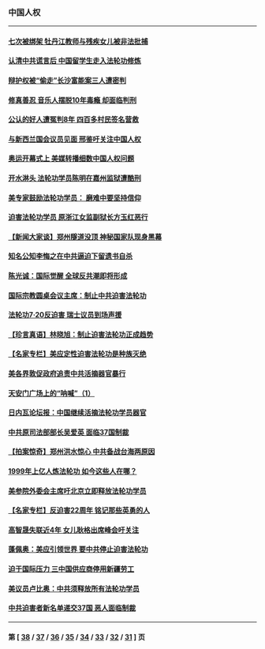 ### 中国人权
---
#### [七次被绑架 牡丹江教师与残疾女儿被非法批捕](../../pages/ncid278/n13113415.md) 
#### [认清中共谎言后 中国留学生走入法轮功修炼](../../pages/ncid278/n13112948.md) 
#### [辩护权被“偷走”长沙富能案三人遭密判](../../pages/ncid278/n13112708.md) 
#### [修真善忍 音乐人摆脱10年毒瘾 却面临判刑](../../pages/ncid278/n13110899.md) 
#### [公认的好人遭冤判8年 四百多村民签名营救](../../pages/ncid278/n13110666.md) 
#### [与新西兰国会议员见面 邢鉴吁关注中国人权](../../pages/ncid278/n13111880.md) 
#### [奥运开幕式上 美媒转播细数中国人权问题](../../pages/ncid278/n13110844.md) 
#### [开水淋头 法轮功学员陈明在嘉州监狱遭酷刑](../../pages/ncid278/n13110233.md) 
#### [美专家鼓励法轮功学员： 磨难中要坚持信仰](../../pages/ncid278/n13108359.md) 
#### [迫害法轮功学员 原浙江女监副狱长方玉红恶行](../../pages/ncid278/n13104344.md) 
#### [【新闻大家谈】郑州隧道没顶 神秘国家队现身黑幕](../../pages/ncid278/n13110022.md) 
#### [知名公知李悔之在中共逼迫下留遗书自杀](../../pages/ncid278/n13109854.md) 
#### [陈光诚：国际觉醒 全球反共潮即将形成](../../pages/ncid278/n13108247.md) 
#### [国际宗教圆桌会议主席：制止中共迫害法轮功](../../pages/ncid278/n13108177.md) 
#### [法轮功7·20反迫害 瑞士议员到场声援](../../pages/ncid278/n13107072.md) 
#### [【珍言真语】林晓旭：制止迫害法轮功正成趋势](../../pages/ncid278/n13107111.md) 
#### [【名家专栏】美应定性迫害法轮功是种族灭绝](../../pages/ncid278/n13107255.md) 
#### [美各界敦促政府追责中共活摘器官暴行](../../pages/ncid278/n13105630.md) 
#### [天安门广场上的“呐喊”（1）](../../pages/ncid278/n13105277.md) 
#### [日内瓦论坛报：中国继续活摘法轮功学员器官](../../pages/ncid278/n13105195.md) 
#### [中共原司法部部长吴爱英 面临37国制裁](../../pages/ncid278/n13105023.md) 
#### [【拍案惊奇】郑州洪水惊心 中共备战台海两原因](../../pages/ncid278/n13103379.md) 
#### [1999年上亿人炼法轮功 如今这些人在哪？](../../pages/ncid278/n13104698.md) 
#### [美参院外委会主席吁北京立即释放法轮功学员](../../pages/ncid278/n13104658.md) 
#### [【名家专栏】反迫害22周年 铭记那些英勇的人](../../pages/ncid278/n13102771.md) 
#### [高智晟失联近4年 女儿耿格出席峰会吁关注](../../pages/ncid278/n13103182.md) 
#### [蓬佩奥：美应引领世界 要中共停止迫害法轮功](../../pages/ncid278/n13102781.md) 
#### [迫于国际压力 三中国供应商停用新疆劳工](../../pages/ncid278/n13102690.md) 
#### [美议员卢比奥：中共须释放所有法轮功学员](../../pages/ncid278/n13102667.md) 
#### [中共迫害者新名单递交37国 恶人面临制裁](../../pages/ncid278/n13102367.md) 

---
#### 第 [ [38](./38.md) / [37](./37.md) / [36](./36.md) / [35](./35.md) / [34](./34.md) / [33](./33.md) / [32](./32.md) / [31](./31.md) ] 页
